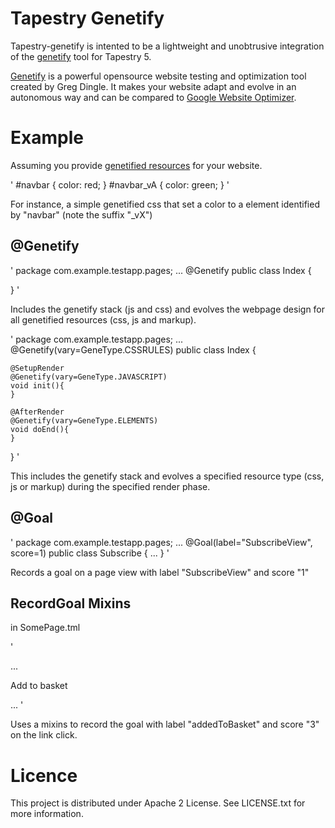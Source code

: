 Tapestry Genetify
=================

Tapestry-genetify is intented to be a lightweight and unobtrusive integration of the [genetify](https://github.com/gregdingle/genetify/wiki/) tool for Tapestry 5.

[Genetify](https://github.com/gregdingle/genetify/wiki/) is a powerful opensource website testing and optimization tool created by Greg Dingle.
It makes your website adapt and evolve in an autonomous way and can be compared to [Google Website Optimizer](http://www.google.com/websiteoptimizer/).

Example
=======

Assuming you provide [genetified resources](https://github.com/gregdingle/genetify/wiki/Usage) for your website.

'
#navbar { color: red; }
#navbar_vA { color: green; }
'

For instance, a simple genetified css that set a color to a element identified by "navbar" (note the suffix "_vX")

@Genetify 
---------

'
package com.example.testapp.pages;
...
@Genetify
public class Index {
	
}
'

Includes the genetify stack (js and css) and evolves the webpage design for all genetified resources (css, js and markup).

'
package com.example.testapp.pages;
...
@Genetify(vary=GeneType.CSSRULES)
public class Index {
	
	@SetupRender
	@Genetify(vary=GeneType.JAVASCRIPT)
	void init(){		
	}
	
	@AfterRender
	@Genetify(vary=GeneType.ELEMENTS)
	void doEnd(){
	}
}
'

This includes the genetify stack and evolves a specified resource type (css, js or markup) during the specified render phase.

@Goal
-----

'
package com.example.testapp.pages;
...
@Goal(label="SubscribeView", score=1)
public class Subscribe {
...
}
'

Records a goal on a page view with label "SubscribeView" and score "1"

RecordGoal Mixins
-----------------

in SomePage.tml

'
<html t:type="layout" title="Some Page"
      xmlns:t="http://tapestry.apache.org/schema/tapestry_5_3.xsd"
      xmlns:p="tapestry:parameter">
	...
	<p>
		<t:actionlink t:id="addToBasket" t:mixins="genetify/RecordGoal" t:label="addedToBasket" t:score="3">Add to basket</t:actionlink>
	</p>
	...
</html>
'

Uses a mixins to record the goal with label "addedToBasket" and score "3" on the link click.

Licence
=======

This project is distributed under Apache 2 License. See LICENSE.txt for more information.